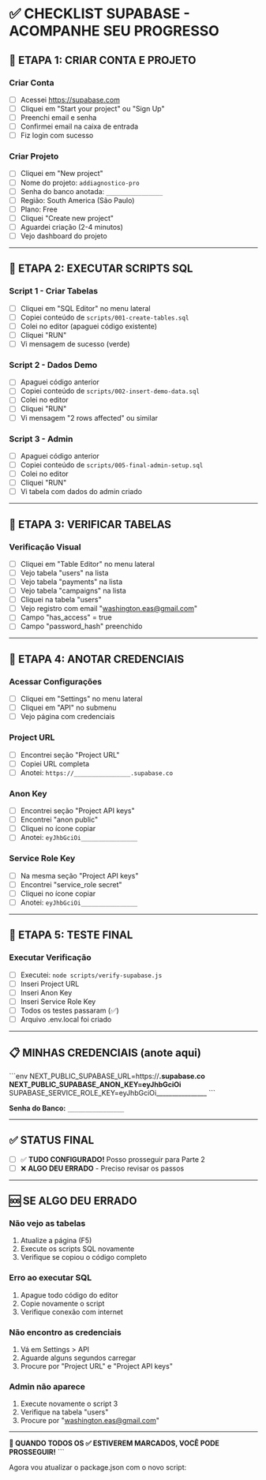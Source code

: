 # ✅ CHECKLIST SUPABASE - ACOMPANHE SEU PROGRESSO

## 🎯 **ETAPA 1: CRIAR CONTA E PROJETO**

### **Criar Conta**
- [ ] Acessei https://supabase.com
- [ ] Cliquei em "Start your project" ou "Sign Up"
- [ ] Preenchi email e senha
- [ ] Confirmei email na caixa de entrada
- [ ] Fiz login com sucesso

### **Criar Projeto**
- [ ] Cliquei em "New project"
- [ ] Nome do projeto: `addiagnostico-pro`
- [ ] Senha do banco anotada: `________________`
- [ ] Região: South America (São Paulo)
- [ ] Plano: Free
- [ ] Cliquei "Create new project"
- [ ] Aguardei criação (2-4 minutos)
- [ ] Vejo dashboard do projeto

---

## 🎯 **ETAPA 2: EXECUTAR SCRIPTS SQL**

### **Script 1 - Criar Tabelas**
- [ ] Cliquei em "SQL Editor" no menu lateral
- [ ] Copiei conteúdo de `scripts/001-create-tables.sql`
- [ ] Colei no editor (apaguei código existente)
- [ ] Cliquei "RUN"
- [ ] Vi mensagem de sucesso (verde)

### **Script 2 - Dados Demo**
- [ ] Apaguei código anterior
- [ ] Copiei conteúdo de `scripts/002-insert-demo-data.sql`
- [ ] Colei no editor
- [ ] Cliquei "RUN"
- [ ] Vi mensagem "2 rows affected" ou similar

### **Script 3 - Admin**
- [ ] Apaguei código anterior
- [ ] Copiei conteúdo de `scripts/005-final-admin-setup.sql`
- [ ] Colei no editor
- [ ] Cliquei "RUN"
- [ ] Vi tabela com dados do admin criado

---

## 🎯 **ETAPA 3: VERIFICAR TABELAS**

### **Verificação Visual**
- [ ] Cliquei em "Table Editor" no menu lateral
- [ ] Vejo tabela "users" na lista
- [ ] Vejo tabela "payments" na lista
- [ ] Vejo tabela "campaigns" na lista
- [ ] Cliquei na tabela "users"
- [ ] Vejo registro com email "washington.eas@gmail.com"
- [ ] Campo "has_access" = true
- [ ] Campo "password_hash" preenchido

---

## 🎯 **ETAPA 4: ANOTAR CREDENCIAIS**

### **Acessar Configurações**
- [ ] Cliquei em "Settings" no menu lateral
- [ ] Cliquei em "API" no submenu
- [ ] Vejo página com credenciais

### **Project URL**
- [ ] Encontrei seção "Project URL"
- [ ] Copiei URL completa
- [ ] Anotei: `https://________________.supabase.co`

### **Anon Key**
- [ ] Encontrei seção "Project API keys"
- [ ] Encontrei "anon public"
- [ ] Cliquei no ícone copiar
- [ ] Anotei: `eyJhbGciOi________________`

### **Service Role Key**
- [ ] Na mesma seção "Project API keys"
- [ ] Encontrei "service_role secret"
- [ ] Cliquei no ícone copiar
- [ ] Anotei: `eyJhbGciOi________________`

---

## 🎯 **ETAPA 5: TESTE FINAL**

### **Executar Verificação**
- [ ] Executei: `node scripts/verify-supabase.js`
- [ ] Inseri Project URL
- [ ] Inseri Anon Key
- [ ] Inseri Service Role Key
- [ ] Todos os testes passaram (✅)
- [ ] Arquivo .env.local foi criado

---

## 📋 **MINHAS CREDENCIAIS** (anote aqui)

\`\`\`env
NEXT_PUBLIC_SUPABASE_URL=https://________________.supabase.co
NEXT_PUBLIC_SUPABASE_ANON_KEY=eyJhbGciOi________________
SUPABASE_SERVICE_ROLE_KEY=eyJhbGciOi________________
\`\`\`

**Senha do Banco:** `________________`

---

## ✅ **STATUS FINAL**

- [ ] ✅ **TUDO CONFIGURADO!** Posso prosseguir para Parte 2
- [ ] ❌ **ALGO DEU ERRADO** - Preciso revisar os passos

---

## 🆘 **SE ALGO DEU ERRADO**

### **Não vejo as tabelas**
1. Atualize a página (F5)
2. Execute os scripts SQL novamente
3. Verifique se copiou o código completo

### **Erro ao executar SQL**
1. Apague todo código do editor
2. Copie novamente o script
3. Verifique conexão com internet

### **Não encontro as credenciais**
1. Vá em Settings > API
2. Aguarde alguns segundos carregar
3. Procure por "Project URL" e "Project API keys"

### **Admin não aparece**
1. Execute novamente o script 3
2. Verifique na tabela "users"
3. Procure por "washington.eas@gmail.com"

---

**🎯 QUANDO TODOS OS ✅ ESTIVEREM MARCADOS, VOCÊ PODE PROSSEGUIR!**
\`\`\`

Agora vou atualizar o package.json com o novo script:
